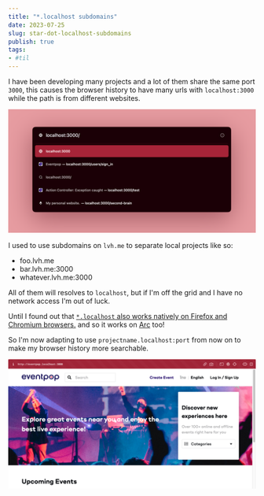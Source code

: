 ```yaml
---
title: "*.localhost subdomains"
date: 2023-07-25
slug: star-dot-localhost-subdomains
publish: true
tags:
- #til 
---
```


I have been developing many projects and a lot of them share the same port `3000`, this causes the browser history to have many urls with `localhost:3000` while the path is from different websites.

![](attachments/star.localhost%20subdomains.png)

I used to use subdomains on `lvh.me`  to separate local projects like so:

- foo.lvh.me
- bar.lvh.me:3000
- whatever.lvh.me:3000

All of them will resolves to `localhost`, but if I'm off the grid and I have no network access I'm out of luck.

Until I found out that [`*.localhost` also works natively on Firefox and Chromium browsers.](https://stackoverflow.com/a/67877376) and so it works on [Arc](https://arc.net) too!

So I'm now adapting to use `projectname.localhost:port` from now on to make my browser history more searchable.

![](attachments/star.localhost%20subdomains-1.png)

